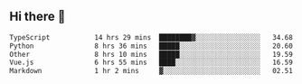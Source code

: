 ## Hi there 👋

<!--START_SECTION:waka-->

```txt
TypeScript           14 hrs 29 mins  ████████▓░░░░░░░░░░░░░░░░   34.68 %
Python               8 hrs 36 mins   █████░░░░░░░░░░░░░░░░░░░░   20.60 %
Other                8 hrs 10 mins   █████░░░░░░░░░░░░░░░░░░░░   19.59 %
Vue.js               6 hrs 55 mins   ████░░░░░░░░░░░░░░░░░░░░░   16.59 %
Markdown             1 hr 2 mins     ▓░░░░░░░░░░░░░░░░░░░░░░░░   02.51 %
```

<!--END_SECTION:waka-->
